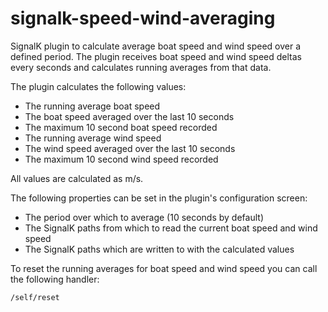 # signalk-speed-wind-averaging
SignalK plugin to calculate average boat speed and wind speed over a defined period.  The plugin receives boat speed and wind speed deltas every seconds and calculates running averages from that data.

The plugin calculates the following values:

- The running average boat speed
- The boat speed averaged over the last 10 seconds
- The maximum 10 second boat speed recorded
- The running average wind speed
- The wind speed averaged over the last 10 seconds
- The maximum 10 second wind speed recorded

All values are calculated as m/s.

The following properties can be set in the plugin's configuration screen:

- The period over which to average (10 seconds by default)
- The SignalK paths from which to read the current boat speed and wind speed
- The SignalK paths which are written to with the calculated values

To reset the running averages for boat speed and wind speed you can call the following handler:

`/self/reset`
